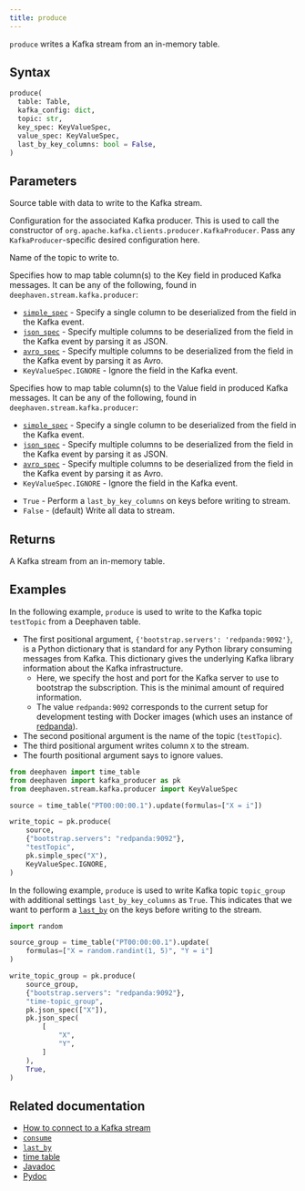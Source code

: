 ```yaml
---
title: produce
---
```


`produce` writes a Kafka stream from an in-memory table.

## Syntax

```python syntax
produce(
  table: Table,
  kafka_config: dict,
  topic: str,
  key_spec: KeyValueSpec,
  value_spec: KeyValueSpec,
  last_by_key_columns: bool = False,
)
```

## Parameters

<ParamTable>
<Param name="table" type="Table">

Source table with data to write to the Kafka stream.

</Param>
<Param name="kafka_config" type="dict">

Configuration for the associated Kafka producer. This is used to call the constructor of `org.apache.kafka.clients.producer.KafkaProducer`. Pass any `KafkaProducer`-specific desired configuration here.

</Param>
<Param name="topic" type="String">

Name of the topic to write to.

</Param>
<Param name="key_spec" type="KeyValueSpec">

Specifies how to map table column(s) to the Key field in produced Kafka messages. It can be any of the following, found in `deephaven.stream.kafka.producer`:

- [`simple_spec`](/core/pydoc/code/deephaven.stream.kafka.producer.html#deephaven.stream.kafka.producer.simple_spec) - Specify a single column to be deserialized from the field in the Kafka event.
- [`json_spec`](/core/pydoc/code/deephaven.stream.kafka.producer.html#deephaven.stream.kafka.producer.json_spec) - Specify multiple columns to be deserialized from the field in the Kafka event by parsing it as JSON.
- [`avro_spec`](/core/pydoc/code/deephaven.stream.kafka.producer.html#deephaven.stream.kafka.producer.avro_spec) - Specify multiple columns to be deserialized from the field in the Kafka event by parsing it as Avro.
- `KeyValueSpec.IGNORE` - Ignore the field in the Kafka event.

</Param>
<Param name="value_spec" type="KeyValueSpec">

Specifies how to map table column(s) to the Value field in produced Kafka messages. It can be any of the following, found in `deephaven.stream.kafka.producer`:

- [`simple_spec`](/core/pydoc/code/deephaven.stream.kafka.producer.html#deephaven.stream.kafka.producer.simple_spec) - Specify a single column to be deserialized from the field in the Kafka event.
- [`json_spec`](/core/pydoc/code/deephaven.stream.kafka.producer.html#deephaven.stream.kafka.producer.json_spec) - Specify multiple columns to be deserialized from the field in the Kafka event by parsing it as JSON.
- [`avro_spec`](/core/pydoc/code/deephaven.stream.kafka.producer.html#deephaven.stream.kafka.producer.avro_spec) - Specify multiple columns to be deserialized from the field in the Kafka event by parsing it as Avro.
- `KeyValueSpec.IGNORE` - Ignore the field in the Kafka event.

</Param>
<Param name="last_by_key_columns" type="bool" optional>

- `True` - Perform a `last_by_key_columns` on keys before writing to stream.
- `False` - (default) Write all data to stream.

</Param>
</ParamTable>

## Returns

A Kafka stream from an in-memory table.

## Examples

In the following example, `produce` is used to write to the Kafka topic `testTopic` from a Deephaven table.

- The first positional argument, `{'bootstrap.servers': 'redpanda:9092'}`, is a Python dictionary that is standard for any Python library consuming messages from Kafka. This dictionary gives the underlying Kafka library information about the Kafka infrastructure.
  - Here, we specify the host and port for the Kafka server to use to bootstrap the subscription. This is the minimal amount of required information.
  - The value `redpanda:9092` corresponds to the current setup for development testing with Docker images (which uses an instance of [redpanda](https://github.com/vectorizedio/redpanda)).
- The second positional argument is the name of the topic (`testTopic`).
- The third positional argument writes column `X` to the stream.
- The fourth positional argument says to ignore values.

```python docker-config=kafka test-set=1
from deephaven import time_table
from deephaven import kafka_producer as pk
from deephaven.stream.kafka.producer import KeyValueSpec

source = time_table("PT00:00:00.1").update(formulas=["X = i"])

write_topic = pk.produce(
    source,
    {"bootstrap.servers": "redpanda:9092"},
    "testTopic",
    pk.simple_spec("X"),
    KeyValueSpec.IGNORE,
)
```

In the following example, `produce` is used to write Kafka topic `topic_group` with additional settings `last_by_key_columns` as `True`. This indicates that we want to perform a [`last_by`](../../table-operations/group-and-aggregate/lastBy.md) on the keys before writing to the stream.

```python docker-config=kafka test-set=1
import random

source_group = time_table("PT00:00:00.1").update(
    formulas=["X = random.randint(1, 5)", "Y = i"]
)

write_topic_group = pk.produce(
    source_group,
    {"bootstrap.servers": "redpanda:9092"},
    "time-topic_group",
    pk.json_spec(["X"]),
    pk.json_spec(
        [
            "X",
            "Y",
        ]
    ),
    True,
)
```

## Related documentation

- [How to connect to a Kafka stream](../../../how-to-guides/data-import-export/kafka-stream.md)
- [`consume`](./consume.md)
- [`last_by`](../../table-operations/group-and-aggregate/lastBy.md)
- [time table](../..//table-operations/create/timeTable.md)
- [Javadoc](https://deephaven.io/core/javadoc/io/deephaven/kafka/KafkaTools.html#produceFromTable(io.deephaven.engine.table.Table,java.util.Properties,java.lang.String,io.deephaven.kafka.KafkaTools.Produce.KeyOrValueSpec,io.deephaven.kafka.KafkaTools.Produce.KeyOrValueSpec,boolean))
- [Pydoc](/core/pydoc/code/deephaven.stream.kafka.producer.html#deephaven.stream.kafka.producer.produce)
